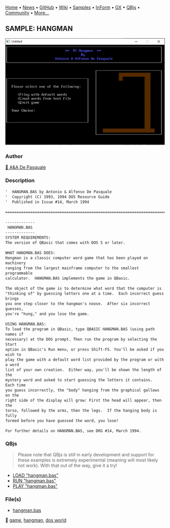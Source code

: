 [Home](https://qb64.com) • [News](../../news.md) • [GitHub](https://github.com/QB64Official/qb64) • [Wiki](https://github.com/QB64Official/qb64/wiki) • [Samples](../../samples.md) • [InForm](../../inform.md) • [GX](../../gx.md) • [QBjs](../../qbjs.md) • [Community](../../community.md) • [More...](../../more.md)

## SAMPLE: HANGMAN

![screenshot.png](img/screenshot.png)

### Author

[🐝 A&A De Pasquale](../a&a-de-pasquale.md) 

### Description

```text
'  HANGMAN.BAS by Antonio & Alfonso De Pasquale
'  Copyright (C) 1993, 1994 DOS Resource Guide
'  Published in Issue #14, March 1994

==============================================================================

-------------
 HANGMAN.BAS
-------------
SYSTEM REQUIREMENTS:
The version of QBasic that comes with DOS 5 or later.

WHAT HANGMAN.BAS DOES:
Hangman is a classic computer word game that has been played on machinery 
ranging from the largest mainframe computer to the smallest programmable 
calculator.  HANGMAN.BAS implements the game in QBasic.

The object of the game is to determine what word that the computer is 
"thinking of" by guessing letters one at a time.  Each incorrect guess brings 
you one step closer to the hangman's noose.  After six incorrect guesses, 
you're "hung," and you lose the game.

USING HANGMAN.BAS:
To load the program in QBasic, type QBASIC HANGMAN.BAS (using path names if 
necessary) at the DOS prompt. Then run the program by selecting the Start 
option in QBasic's Run menu, or press Shift-F5. You'll be asked if you wish to 
play the game with a default word list provided by the program or with a word 
list of your own creation.  Either way, you'll be shown the length of the 
mystery word and asked to start guessing the letters it contains.  Each time 
you guess incorrectly, the "body" hanging from the graphical gallows on the 
right side of the display will grow: First the head will appear, then the 
torso, followed by the arms, then the legs.  If the hanging body is fully 
formed before you have guessed the word, you lose!

For further details on HANGMAN.BAS, see DRG #14, March 1994.
```

### QBjs

> Please note that QBjs is still in early development and support for these examples is extremely experimental (meaning will most likely not work). With that out of the way, give it a try!

* [LOAD "hangman.bas"](https://v6p9d9t4.ssl.hwcdn.net/html/6022890/index.html?src=https://qb64.com/samples/hangman/src/hangman.bas)
* [RUN "hangman.bas"](https://v6p9d9t4.ssl.hwcdn.net/html/6022890/index.html?mode=auto&src=https://qb64.com/samples/hangman/src/hangman.bas)
* [PLAY "hangman.bas"](https://v6p9d9t4.ssl.hwcdn.net/html/6022890/index.html?mode=play&src=https://qb64.com/samples/hangman/src/hangman.bas)

### File(s)

* [hangman.bas](src/hangman.bas)

🔗 [game](../game.md), [hangman](../hangman.md), [dos world](../dos-world.md)
